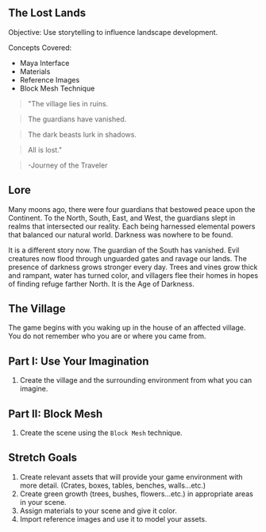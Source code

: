 ## The Lost Lands

Objective: Use storytelling to influence landscape development.

Concepts Covered:
* Maya Interface
* Materials
* Reference Images
* Block Mesh Technique

>"The village lies in ruins.

>The guardians have vanished.

>The dark beasts lurk in shadows.

>All is lost."

>-Journey of the Traveler

## Lore

Many moons ago, there were four guardians that bestowed peace upon the Continent. To the North, South, East, and West, the guardians slept in realms that intersected our reality. Each being harnessed elemental powers that balanced our natural world. Darkness was nowhere to be found.

It is a different story now. The guardian of the South has vanished. Evil creatures now flood through unguarded gates and ravage our lands. The presence of darkness grows stronger every day. Trees and vines grow thick and rampant, water has turned color, and villagers flee their homes in hopes of finding refuge farther North. It is the Age of Darkness.  

## The Village

The game begins with you waking up in the house of an affected village. You do not remember who you are or where you came from.

## Part I: Use Your Imagination
1. Create the village and the surrounding environment from what you can imagine.

## Part II: Block Mesh
1. Create the scene using the ```Block Mesh``` technique.

## Stretch Goals
1. Create relevant assets that will provide your game environment with more detail. (Crates, boxes, tables, benches, walls...etc.)
2. Create green growth (trees, bushes, flowers...etc.) in appropriate areas in your scene.
3. Assign materials to your scene and give it color.
4. Import reference images and use it to model your assets.
